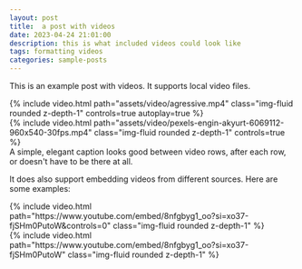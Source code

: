 ```yaml
---
layout: post
title:  a post with videos
date: 2023-04-24 21:01:00
description: this is what included videos could look like
tags: formatting videos
categories: sample-posts
---
```

This is an example post with videos. It supports local video files.

<div class="row mt-3">
    <div class="col-sm mt-3 mt-md-0">
        {% include video.html path="assets/video/agressive.mp4" class="img-fluid rounded z-depth-1" controls=true autoplay=true %}
    </div>
    <div class="col-sm mt-3 mt-md-0">
        {% include video.html path="assets/video/pexels-engin-akyurt-6069112-960x540-30fps.mp4" class="img-fluid rounded z-depth-1" controls=true %}
    </div>
</div>
<div class="caption">
    A simple, elegant caption looks good between video rows, after each row, or doesn't have to be there at all.
</div>

It does also support embedding videos from different sources. Here are some examples:

<div class="row mt-3">
    <div class="col-md mt-3 mt-md-0">
        {% include video.html path="https://www.youtube.com/embed/8nfgbyg1_oo?si=xo37-fjSHm0PutoW&amp;controls=0" class="img-fluid rounded z-depth-1" %}
    </div>
    <div class="col-md mt-3 mt-md-0">
        {% include video.html path="https://www.youtube.com/embed/8nfgbyg1_oo?si=xo37-fjSHm0PutoW" class="img-fluid rounded z-depth-1" %}
    </div>
</div>